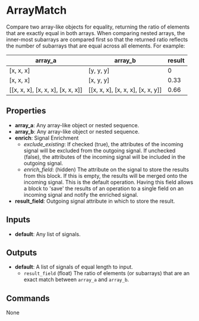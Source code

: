 ArrayMatch
==========
Compare two array-like objects for equality, returning the ratio of elements that are exactly equal in both arrays. When comparing nested arrays, the inner-most subarrays are compared first so that the returned ratio reflects the number of subarrays that are equal across all elements. For example:

| array_a                           | array_b                           | result |
|-----------------------------------|-----------------------------------|--------|
| [x, x, x]                         | [y, y, y]                         | 0      |
| [x, x, x]                         | [x, y, y]                         | 0.33   |
| [[x, x, x], [x, x, x], [x, x, x]] | [[x, x, x], [x, x, x], [x, x, y]] | 0.66   |

Properties
----------
- **array_a**: Any array-like object or nested sequence.
- **array_b**: Any array-like object or nested sequence.
- **enrich**: Signal Enrichment
  - *exclude_existing*: If checked (true), the attributes of the incoming signal will be excluded from the outgoing signal. If unchecked (false), the attributes of the incoming signal will be included in the outgoing signal.
  - *enrich_field*: (hidden) The attribute on the signal to store the results from this block. If this is empty, the results will be merged onto the incoming signal. This is the default operation. Having this field allows a block to 'save' the results of an operation to a single field on an incoming signal and notify the enriched signal.
- **result_field**: Outgoing signal attribute in which to store the result.

Inputs
------
- **default**: Any list of signals.

Outputs
-------
- **default**: A list of signals of equal length to input.
  - `result_field` (float) The ratio of elements (or subarrays) that are an exact match between `array_a` and `array_b`.

Commands
--------
None

